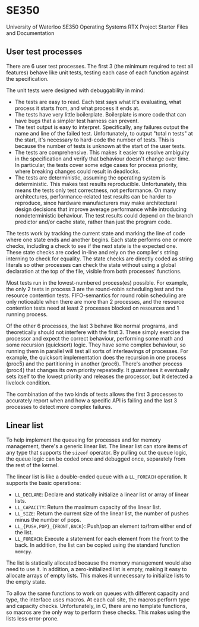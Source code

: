 SE350
=====

University of Waterloo SE350 Operating Systems RTX Project Starter Files and Documentation

## User test processes
There are 6 user test processes. The first 3 (the minimum required to test all features) behave like unit tests, testing each case of each function against the specification.

The unit tests were designed with debuggability in mind:
- The tests are easy to read.
  Each test says what it's evaluating, what process it starts from, and what process it ends at.
- The tests have very little boilerplate.
  Boilerplate is more code that can have bugs that a simpler test harness can prevent.
- The test output is easy to interpret.
  Specifically, any failures output the name and line of the failed test.
  Unfortunately, to output "total n tests" at the start, it's necessary to hard-code the number of tests.
  This is because the number of tests is unknown at the start of the user tests.
- The tests are comprehensive.
  This makes it easier to resolve ambiguity in the specification and verify that behaviour doesn't change over time.
  In particular, the tests cover some edge cases for process priority, where breaking changes could result in deadlocks.
- The tests are deterministic, assuming the operating system is deterministic.
  This makes test results reproducible.
  Unfortunately, this means the tests only test correctness, not performance.
  On many architectures, performance-related test results can be harder to reproduce, since hardware manufacturers
  may make architectural design decisions that improve average performance while introducing nondeterministic behaviour.
  The test results could depend on the branch predictor and/or cache state, rather than just the program code.

The tests work by tracking the current state and marking the line of code where one state ends and another begins.
Each state performs one or more checks, including a check to see if the next state is the expected one.
These state checks are coded in-line and rely on the compiler's string interning to check for equality.
The state checks are directly coded as string literals so other processes can check the state without using a global
  declaration at the top of the file, visible from both processes' functions.

Most tests run in the lowest-numbered process(es) possible.
For example, the only 2 tests in process 3 are the round-robin scheduling test and the resource contention tests.
FIFO-semantics for round robin scheduling are only noticeable when there are more than 2 processes, and the resource
  contention tests need at least 2 processes blocked on resources and 1 running process.

Of the other 6 processes, the last 3 behave like normal programs, and theoretically should not interfere with the first 3.
These simply exercise the processor and expect the correct behaviour, performing some math and some recursion (quicksort) logic.
They have some complex behaviour, so running them in parallel will test all sorts of interleavings of processes.
For example, the quicksort implementation does the recursion in one process (proc5) and the partitioning in another (proc6).
There's another process (proc4) that changes its own priority repeatedly.
It guarantees it eventually sets itself to the lowest priority and releases the processor, but it detected a livelock condition.

The combination of the two kinds of tests allows the first 3 processes to accurately report when and how a specific API is failing and the last 3 processes to detect more complex failures.

## Linear list
To help implement the queueing for processes and for memory management, there's a generic linear list.
The linear list can store items of any type that supports the `sizeof` operator.
By pulling out the queue logic, the queue logic can be coded once and debugged once, separately from the rest of the kernel.

The linear list is like a double-ended queue with a `LL_FOREACH` operation.
It supports the basic operations:
- `LL_DECLARE`: Declare and statically initialize a linear list or array of linear lists.
- `LL_CAPACITY`: Return the maximum capacity of the linear list.
- `LL_SIZE`: Return the current size of the linear list, the number of pushes minus the number of pops.
- `LL_{PUSH,POP}_{FRONT,BACK}`: Push/pop an element to/from either end of the list.
- `LL_FOREACH`: Execute a statement for each element from the front to the back.
In addition, the list can be copied using the standard function `memcpy`.

The list is statically allocated because the memory management would also need to use it.
In addition, a zero-initialized list is empty, making it easy to allocate arrays of empty lists.
This makes it unnecessary to initialize lists to the empty state.

To allow the same functions to work on queues with different capacity and type, the interface uses macros.
At each call site, the macros perform type and capacity checks.
Unfortunately, in C, there are no template functions, so macros are the only way to perform these checks.
This makes using the lists less error-prone.
